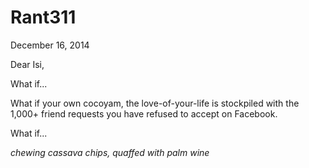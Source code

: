 # Rant311



December 16, 2014

Dear Isi, 

What if...

What if your own cocoyam, the love-of-your-life is stockpiled with the 1,000+ friend requests you have refused to accept on Facebook.

What if...

*chewing cassava chips, quaffed with palm wine*